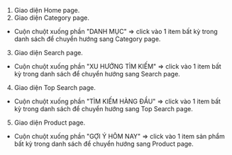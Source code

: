 1. Giao diện Home page.
2. Giao diện Category page.

- Cuộn chuột xuống phần "DANH MỤC" => click vào 1 item bất kỳ trong danh sách để chuyển hướng sang Category page.

3. Giao diện Search page.

- Cuộn chuột xuống phần "XU HƯỚNG TÌM KIẾM" => click vào 1 item bất kỳ trong danh sách để chuyển hướng sang Search page.

4. Giao diện Top Search page.

- Cuộn chuột xuống phần "TÌM KIẾM HÀNG ĐẦU" => click vào 1 item bất kỳ trong danh sách để chuyển hướng sang Top Search page.

5. Giao diện Product page.

- Cuộn chuột xuống phần "GỢI Ý HÔM NAY" => click vào 1 item sản phẩm bất kỳ trong danh sách để chuyển hướng sang Product page.
